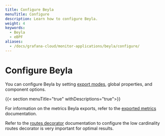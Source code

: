 ```yaml
---
title: Configure Beyla
menuTitle: Configure
description: Learn how to configure Beyla.
weight: 4
keywords:
  - Beyla
  - eBPF
aliases:
  - /docs/grafana-cloud/monitor-applications/beyla/configure/
---
```


# Configure Beyla

You can configure Beyla by setting [export modes](export-modes/), global properties, and component options.

{{< section menuTitle="true" withDescriptions="true">}}

For information on the metrics Beyla exports, refer to the [exported metrics](../metrics/) documentation.

Refer to the [routes decorator](routes-decorator/) documentation to configure the low cardinality routes decorator is very important for optimal results.
